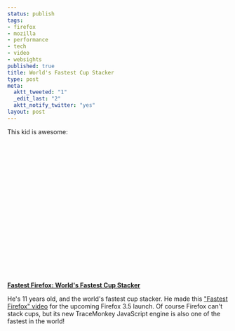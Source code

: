 ```yaml
--- 
status: publish
tags: 
- firefox
- mozilla
- performance
- tech
- video
- websights
published: true
title: World's Fastest Cup Stacker
type: post
meta: 
  aktt_tweeted: "1"
  _edit_last: "2"
  aktt_notify_twitter: "yes"
layout: post
---
```

This kid is awesome:

<div><object width="528" height="318"><param name="movie" value="http://www.dailymotion.com/swf/x9j4tt_fastest-firefox-worlds-fastest-cup_tech&related=0"></param><param name="allowFullScreen" value="true"></param><param name="allowScriptAccess" value="always"></param><embed src="http://www.dailymotion.com/swf/x9j4tt_fastest-firefox-worlds-fastest-cup_tech&related=0" type="application/x-shockwave-flash" width="528" height="318" allowFullScreen="true" allowScriptAccess="always"></embed></object><br /><b><a href="http://www.dailymotion.com/video/x9j4tt_fastest-firefox-worlds-fastest-cup_tech">Fastest Firefox: World's Fastest Cup Stacker</a></b></div>


He's 11 years old, and the world's fastest cup stacker. He made this <a href="http://blog.mozilla.com/blog/2009/06/08/fastest-firefox-part-2-more-speediness/">"Fastest Firefox" video</a> for the upcoming Firefox 3.5 launch. Of course Firefox can't stack cups, but its new TraceMonkey JavaScript engine is also one of the fastest in the world!
